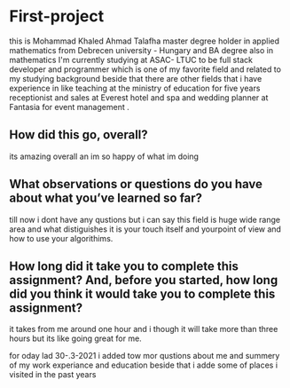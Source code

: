 # First-project

this is Mohammad Khaled Ahmad Talafha master degree holder in applied mathematics from Debrecen university - Hungary
and BA degree also in mathematics
I'm currently studying at ASAC- LTUC to be full stack developer and programmer
which is one of my favorite field and related to my studying background
beside that there are other fields that i have experience in like teaching at the ministry of education for five years
receptionist and sales at Everest hotel and spa and wedding planner at Fantasia for event management  .

## How did this go, overall?

its amazing overall an im so happy of what im doing

## What observations or questions do you have about what you’ve learned so far?

till now i dont have any qustions but i can say this field is huge wide range area and what distiguishes it is your touch itself and yourpoint of view and how to use your algorithims.

## How long did it take you to complete this assignment? And, before you started, how long did you think it would take you to complete this assignment?

it takes from me around one hour and i though it will take more than three hours but its like going great for me.  

for oday lad 30-.3-2021
i added tow mor qustions about me and summery of my work experiance and education
beside that i adde some of places i visited in the past years
